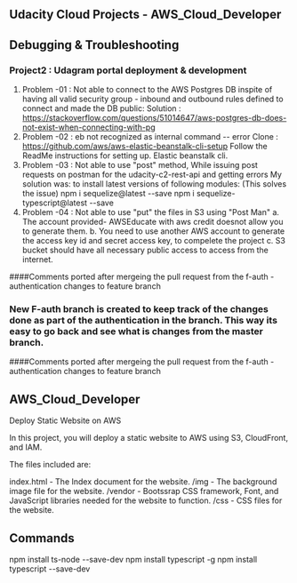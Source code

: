 
## Udacity Cloud Projects - AWS_Cloud_Developer
## Debugging & Troubleshooting
### Project2 : Udagram portal deployment & development
1. Problem -01 : Not able to connect to the AWS Postgres DB inspite of having all valid security group - inbound and outbound rules defined to connect and made the DB public: 
Solution : https://stackoverflow.com/questions/51014647/aws-postgres-db-does-not-exist-when-connecting-with-pg
2. Problem -02 : eb not recognized as internal command -- error
   Clone : https://github.com/aws/aws-elastic-beanstalk-cli-setup
   Follow the ReadMe instructions for setting up. Elastic beanstalk cli.
3. Problem -03 : Not able to use "post" method, While issuing post requests on postman for the udacity-c2-rest-api and getting errors
   My solution was: to install latest versions of following modules: (This solves the issue)
   npm i sequelize@latest --save
   npm i sequelize-typescript@latest --save
4. Problem -04 : Not able to use "put" the files in S3 using "Post Man" 
   a. The account provided- AWSEducate with aws credit doesnot allow you to generate them.
   b. You need to use another AWS account to generate the access key id and secret access key, to compelete the project
   c. S3 bucket should have all necessary public access to access from the internet.
   


####Comments ported after mergeing the pull request from the f-auth - authentication changes to feature branch
### New F-auth branch is created to keep track of the changes done as part of the authentication in the branch. This way its easy to go back and see what is changes from the master branch. 
####Comments ported after mergeing the pull request from the f-auth - authentication changes to feature branch

## AWS_Cloud_Developer
Deploy Static Website on AWS

In this project, you will deploy a static website to AWS using S3, CloudFront, and IAM.

The files included are: 

index.html - The Index document for the website.
/img - The background image file for the website.
/vendor - Bootssrap CSS framework, Font, and JavaScript libraries needed for the website to function.
/css - CSS files for the website.

## Commands
npm install ts-node --save-dev
npm install typescript -g 
npm install typescript --save-dev

 


